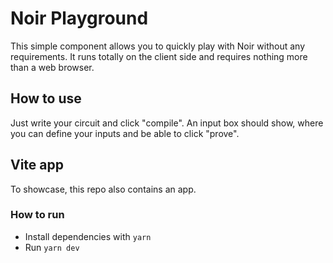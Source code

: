 # Noir Playground

This simple component allows you to quickly play with Noir without any requirements. It runs totally on the client side and requires nothing more than a web browser.

## How to use

Just write your circuit and click "compile". An input box should show, where you can define your inputs and be able to click "prove".

## Vite app

To showcase, this repo also contains an app.

### How to run

- Install dependencies with `yarn`
- Run `yarn dev`
